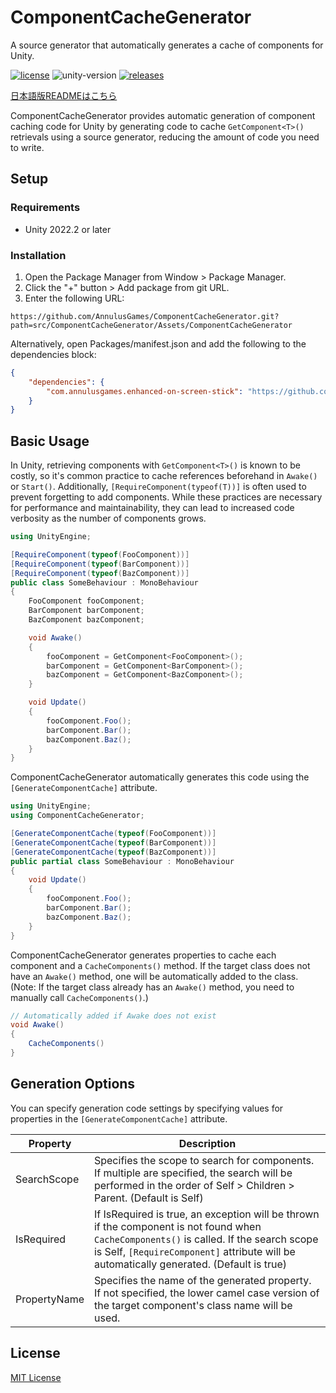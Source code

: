 # ComponentCacheGenerator
 A source generator that automatically generates a cache of components for Unity.

[![license](https://img.shields.io/badge/LICENSE-MIT-green.svg)](LICENSE)
![unity-version](https://img.shields.io/badge/unity-2022.2+-000.svg)
[![releases](https://img.shields.io/github/release/AnnulusGames/ComponentCacheGenerator.svg)](https://github.com/AnnulusGames/ComponentCacheGenerator/releases)

[日本語版READMEはこちら](README_JA.md)

ComponentCacheGenerator provides automatic generation of component caching code for Unity by generating code to cache `GetComponent<T>()` retrievals using a source generator, reducing the amount of code you need to write.

## Setup

### Requirements

* Unity 2022.2 or later

### Installation

1. Open the Package Manager from Window > Package Manager.
2. Click the "+" button > Add package from git URL.
3. Enter the following URL:

```
https://github.com/AnnulusGames/ComponentCacheGenerator.git?path=src/ComponentCacheGenerator/Assets/ComponentCacheGenerator
```

Alternatively, open Packages/manifest.json and add the following to the dependencies block:

```json
{
    "dependencies": {
        "com.annulusgames.enhanced-on-screen-stick": "https://github.com/AnnulusGames/ComponentCacheGenerator.git?path=src/ComponentCacheGenerator/Assets/ComponentCacheGenerator"
    }
}
```

## Basic Usage

In Unity, retrieving components with `GetComponent<T>()` is known to be costly, so it's common practice to cache references beforehand in `Awake()` or `Start()`. Additionally, `[RequireComponent(typeof(T))]` is often used to prevent forgetting to add components. While these practices are necessary for performance and maintainability, they can lead to increased code verbosity as the number of components grows.

```cs
using UnityEngine;

[RequireComponent(typeof(FooComponent))]
[RequireComponent(typeof(BarComponent))]
[RequireComponent(typeof(BazComponent))]
public class SomeBehaviour : MonoBehaviour
{
    FooComponent fooComponent;
    BarComponent barComponent;
    BazComponent bazComponent;

    void Awake()
    {
        fooComponent = GetComponent<FooComponent>();
        barComponent = GetComponent<BarComponent>();
        bazComponent = GetComponent<BazComponent>();
    }

    void Update()
    {
        fooComponent.Foo();
        barComponent.Bar();
        bazComponent.Baz();
    }
}
```

ComponentCacheGenerator automatically generates this code using the `[GenerateComponentCache]` attribute.

```cs
using UnityEngine;
using ComponentCacheGenerator;

[GenerateComponentCache(typeof(FooComponent))]
[GenerateComponentCache(typeof(BarComponent))]
[GenerateComponentCache(typeof(BazComponent))]
public partial class SomeBehaviour : MonoBehaviour
{
    void Update()
    {
        fooComponent.Foo();
        barComponent.Bar();
        bazComponent.Baz();
    }
}
```

ComponentCacheGenerator generates properties to cache each component and a `CacheComponents()` method. If the target class does not have an `Awake()` method, one will be automatically added to the class. (Note: If the target class already has an `Awake()` method, you need to manually call `CacheComponents()`.)

```cs
// Automatically added if Awake does not exist
void Awake()
{
    CacheComponents()
}
```

## Generation Options

You can specify generation code settings by specifying values for properties in the `[GenerateComponentCache]` attribute.

| Property | Description |
| - | - |
| SearchScope | Specifies the scope to search for components. If multiple are specified, the search will be performed in the order of Self > Children > Parent. (Default is Self) |
| IsRequired | If IsRequired is true, an exception will be thrown if the component is not found when `CacheComponents()` is called. If the search scope is Self, `[RequireComponent]` attribute will be automatically generated. (Default is true) |
| PropertyName | Specifies the name of the generated property. If not specified, the lower camel case version of the target component's class name will be used. |

## License

[MIT License](LICENSE)

